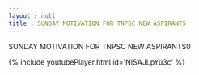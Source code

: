 ```yaml
---
layout : null
title : SUNDAY MOTIVATION FOR TNPSC NEW ASPIRANTS
---
```


SUNDAY MOTIVATION FOR TNPSC NEW ASPIRANTS0



{% include youtubePlayer.html id='NISAJLpYu3c' %}
